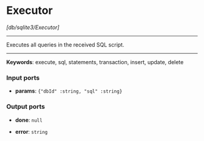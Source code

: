 # Executor

_[db/sqlite3/Executor]_

---

Executes all queries in the received SQL script.<br>

---

__Keywords__: execute, sql, statements, transaction, insert, update, delete

### Input ports

* __params__: ` {"dbId" :string, "sql" :string} `

### Output ports

* __done__: ` null `


* __error__: ` string `

